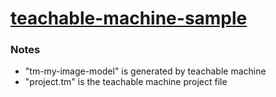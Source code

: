 [teachable-machine-sample](https://dirkarnez.github.io/teachable-machine-sample/)
=================================================================================
### Notes
- "tm-my-image-model" is generated by teachable machine
- "project.tm" is the teachable machine project file
